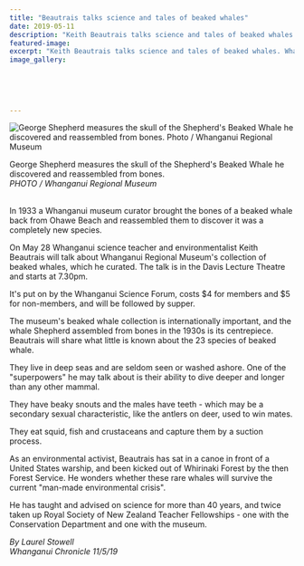 ```yaml
---
title: "Beautrais talks science and tales of beaked whales"
date: 2019-05-11
description: "Keith Beautrais talks science and tales of beaked whales. Whanganui's connection to the mysterious beaked whale..."
featured-image: 
excerpt: "Keith Beautrais talks science and tales of beaked whales. Whanganui's connection to the mysterious beaked whale..."
image_gallery:
	
	
	
	
	
---
```


<p><img src="https://www.nzherald.co.nz/resizer/Alh1I87Dmljpk_PWO-l2u8Ynoak=/620x349/smart/filters:quality(70)/arc-anglerfish-syd-prod-nzme.s3.amazonaws.com/public/LQ2MSB3AFFHAFD6H3U4QK6XU7Y.jpg" alt="George Shepherd measures the skull of the Shepherd's Beaked Whale he discovered and reassembled from bones. Photo / Whanganui Regional Museum" /></p>
<p><span>George Shepherd measures the skull of the Shepherd's Beaked Whale he discovered and reassembled from bones. <br /><em>PHOTO / Whanganui Regional Museum</em></span></p>
<p><br />In 1933 a Whanganui museum curator brought the bones of a beaked whale back from Ohawe Beach and reassembled them to discover it was a completely new species.</p>
<p>On May 28 Whanganui science teacher and environmentalist Keith Beautrais will talk about Whanganui Regional Museum's collection of beaked whales, which he curated. The talk is in the Davis Lecture Theatre and starts at 7.30pm.</p>
<p>It's put on by the Whanganui Science Forum, costs $4 for members and $5 for non-members, and will be followed by supper.</p>
<p>The museum's beaked whale collection is internationally important, and the whale Shepherd assembled from bones in the 1930s is its centrepiece. Beautrais will share what little is known about the 23 species of beaked whale.</p>
<p>They live in deep seas and are seldom seen or washed ashore. One of the "superpowers" he may talk about is their ability to dive deeper and longer than any other mammal.</p>
<p>They have beaky snouts and the males have teeth - which may be a secondary sexual characteristic, like the antlers on deer, used to win mates.</p>
<p>They eat squid, fish and crustaceans and capture them by a suction process.</p>
<p>As an environmental activist, Beautrais has sat in a canoe in front of a United States warship, and been kicked out of Whirinaki Forest by the then Forest Service. He wonders whether these rare whales will survive the current "man-made environmental crisis".</p>
<p>He has taught and advised on science for more than 40 years, and twice taken up Royal Society of New Zealand Teacher Fellowships - one with the Conservation Department and one with the museum.</p>
<p><span><em>By Laurel Stowell<br />Whanganui Chronicle 11/5/19</em></span></p>

